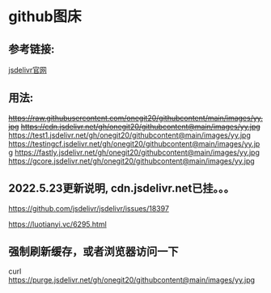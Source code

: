 # github图床

## 参考链接:
[jsdelivr官网](https://www.jsdelivr.com)

## 用法:
~~https://raw.githubusercontent.com/onegit20/githubcontent/main/images/yy.jpg~~
~~https://cdn.jsdelivr.net/gh/onegit20/githubcontent@main/images/yy.jpg~~
https://test1.jsdelivr.net/gh/onegit20/githubcontent@main/images/yy.jpg
https://testingcf.jsdelivr.net/gh/onegit20/githubcontent@main/images/yy.jpg
https://fastly.jsdelivr.net/gh/onegit20/githubcontent@main/images/yy.jpg
https://gcore.jsdelivr.net/gh/onegit20/githubcontent@main/images/yy.jpg

## 2022.5.23更新说明, cdn.jsdelivr.net已挂。。。
<https://github.com/jsdelivr/jsdelivr/issues/18397>

https://luotianyi.vc/6295.html


## 强制刷新缓存，或者浏览器访问一下
curl https://purge.jsdelivr.net/gh/onegit20/githubcontent@main/images/yy.jpg
